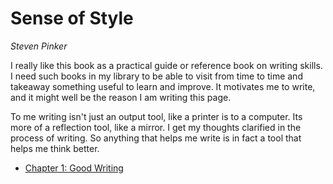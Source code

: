 # Sense of Style 

*Steven Pinker*

I really like this book as a practical guide or reference book on writing skills. I need such books in my library to be able to visit from time to time and takeaway something useful to learn and improve. It motivates me to write, and it might well be the reason I am writing this page.

To me writing isn't just an output tool, like a printer is to a computer. Its more of a reflection tool, like a mirror. I get my thoughts clarified in the process of writing. So anything that helps me write is in fact a tool that helps me think better.

* [Chapter 1: Good Writing](#!content/reading/sense-of-style/chapter1.md)